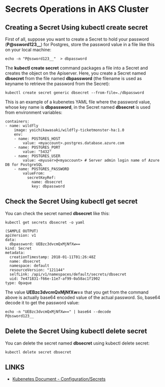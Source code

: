 # Secrets Operations in AKS Cluster

## Creating a Secret Using kubectl create secret
First of all, suppose you want to create a Secret to hold your password (**P@ssword123__**) for Postgres, store the password value in a file like this on your local machine: 
```
echo -n "P@ssword123__"  > dbpassword
```
The **kubectl create secret** command packages a file into a Secret and creates the object on the Apiserver. Here, you create a Secret named **dbsecret** from the file named **dbpassword** (the filename is used as keyname to retrieve the password from the Secret):

```
kubectl create secret generic dbsecret --from-file=./dbpassword
```

This is an example of a kubenetes YAML file where the password value, whose key name is **dbpassword**, in the Secret named **dbsecret** is used from environment variables:

```
containers:
- name: wildfly
    image: yoichikawasaki/wildfly-ticketmonster-ha:1.0
    env:
    - name: POSTGRES_HOST
        value: <myaccount>.postgres.database.azure.com
    - name: POSTGRES_PORT
        value: "5432"
    - name: POSTGRES_USER
        value: <myuser>@<myaccount> # Server admin login name of Azure DB for PostgreSQL
    - name: POSTGRES_PASSWORD
        valueFrom:
          secretKeyRef:
            name: dbsecret
            key: dbpassword
```

## Check the Secret Using kubectl get secret
You can check the secret named **dbsecret** like this:
```
kubectl get secrets dbsecret -o yaml

(SAMPLE OUTPUT)
apiVersion: v1
data:
  dbpassword: UEBzc3dvcmQxMjNfXw==
kind: Secret
metadata:
  creationTimestamp: 2018-01-11T01:26:48Z
  name: dbsecret
  namespace: default
  resourceVersion: "121144"
  selfLink: /api/v1/namespaces/default/secrets/dbsecret
  uid: 7e471831-f66e-11e7-af99-0a58ac1f1902
type: Opaque
```

The value **UEBzc3dvcmQxMjNfXw==** that you get from the command above is actually base64 encoded value of the actual password. So, base64 decode it to get the password value:

```
echo -n "UEBzc3dvcmQxMjNfXw==" | base64 --decode
P@ssword123__
```

## Delete the Secret Using kubectl delete secret
You can delete the secret named **dbsecret** using kubectl delete secret:
```
kubectl delete secret dbsecret
```

## LINKS
- [Kubenetes Document - Configuration/Secrets](https://kubernetes.io/docs/concepts/configuration/secret/)